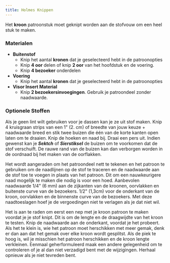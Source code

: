 ```yaml
---
title: Holmes Knippen
---
```


Het **kroon** patroonstuk moet geknipt worden aan de stofvouw om een heel stuk te maken.

### Materialen

-   **Buitenstof**
    -   Knip het aantal **kronen** dat je geselecteerd hebt in de patroonopties
    -   Knip **4 oor** delen of knip **2 oor** van het hoofdstuk en de voering.
    -   Knip **4 bezoeker** onderdelen
-   **Voering**
    -   Knip het aantal **kronen** dat je geselecteerd hebt in de patroonopties
-   **Visor Insert Material**
    -   Knip **2 bezoekersinvoegingen**. Gebruik je patroondeel zonder naadwaarde.

### Optionele Stoffen

Als je geen lint wilt gebruiken voor je dassen kan je ze uit stof maken. Knip 4 kruisgraan strips van een 1" (2. cm) of breedte van jouw keuze + naadwaarde breed en stik twee buizen die één van de korte kanten open laten om te draaien. Knip de hoeken en naad bij. Draai een pers uit. Indien gewenst kan je ***Sektch*** of ***Sierstiksel*** de buizen om te voorkomen dat de stof verschuift. De rauwe rand van de buizen kan dan verborgen worden in de oordnaad bij het maken van de oorflakken.

<Note>

Het wordt aangeraden om het patroondeel nett te tekenen en het patroon te gebruiken om de naadlijnen op de stof te traceren en de naadwaarde aan de stof toe te voegen in plaats van het patroon. Dit om een nauwkeurigere naad mogelijk te maken die nodig is voor een hoed. Aanbevolen naadwaarde 1/4" (6 mm) aan de zijkanten van de kroonen, oorvlakken en buitenste curve van de bezoekers. 1/2" (1,3cm) voor de onderkant van de kroon, oorvlakken en de binnenste curve van de bezoekers. Met deze naadtoeslagen hoef je de vergoedingen niet te verlagen als je dat niet wil.

</Note>
<Warning>

Het is aan te raden om eerst een nep met je kroon patroon te maken voordat je je stof knipt. Dit is om de lengte en de draagwijdte van het kroon te testen. Knip de naadwaarde aan de onderkant, voordat je het probeert. Als het te klein is, wie het patroon moet herschikken met meer gemak, denk er dan aan dat het gemak over elke kroon wordt gesplitst. Als de piek te hoog is, wil je misschien het patroon herschikken en de kroon lengte verkleinen. Eenmaal geherformuleerd maak een andere gelegenheid om te controleren of je al dan niet verzadigd bent met de wijzigingen. Herhaal opnieuw als je niet tevreden bent.

</Warning>
